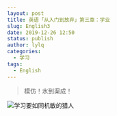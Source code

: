 ```yaml
---
layout: post
title: 英语「从入门到放弃」第三章：学业
slug: English3
date: 2019-12-26 12:50
status: publish
author: lylq
categories: 
  - 学习
tags:
  - English
---
```


>模仿！水到渠成！

![学习要如同机敏的猎人](https://p.qlogo.cn/qqmail_head/5zuE5KJ5hlhvJnDichxkbXukxnmWJynJ5NoYpspEg3plURKRWiaxhdyr66vXqapxpDQhLAMl2pU3Q/0)
